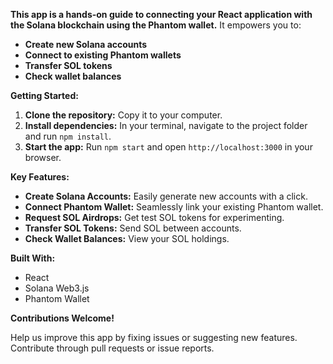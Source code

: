**This app is a hands-on guide to connecting your React application with the Solana blockchain using the Phantom wallet.** It empowers you to:

- **Create new Solana accounts**
- **Connect to existing Phantom wallets**
- **Transfer SOL tokens**
- **Check wallet balances**

**Getting Started:**

1. **Clone the repository:** Copy it to your computer.
2. **Install dependencies:** In your terminal, navigate to the project folder and run `npm install`.
3. **Start the app:** Run `npm start` and open `http://localhost:3000` in your browser.

**Key Features:**

- **Create Solana Accounts:** Easily generate new accounts with a click.
- **Connect Phantom Wallet:** Seamlessly link your existing Phantom wallet.
- **Request SOL Airdrops:** Get test SOL tokens for experimenting.
- **Transfer SOL Tokens:** Send SOL between accounts.
- **Check Wallet Balances:** View your SOL holdings.

**Built With:**

- React
- Solana Web3.js
- Phantom Wallet

**Contributions Welcome!**

Help us improve this app by fixing issues or suggesting new features. Contribute through pull requests or issue reports.
